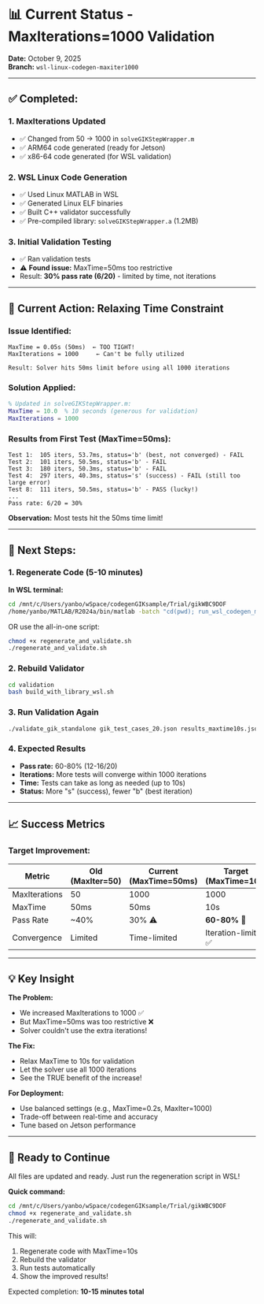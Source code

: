 # 📊 Current Status - MaxIterations=1000 Validation

**Date:** October 9, 2025  
**Branch:** `wsl-linux-codegen-maxiter1000`

---

## ✅ Completed:

### 1. MaxIterations Updated
- ✅ Changed from 50 → 1000 in `solveGIKStepWrapper.m`
- ✅ ARM64 code generated (ready for Jetson)
- ✅ x86-64 code generated (for WSL validation)

### 2. WSL Linux Code Generation
- ✅ Used Linux MATLAB in WSL
- ✅ Generated Linux ELF binaries
- ✅ Built C++ validator successfully
- ✅ Pre-compiled library: `solveGIKStepWrapper.a` (1.2MB)

### 3. Initial Validation Testing
- ✅ Ran validation tests
- ⚠️ **Found issue:** MaxTime=50ms too restrictive
- Result: **30% pass rate (6/20)** - limited by time, not iterations

---

## 🔧 Current Action: Relaxing Time Constraint

### Issue Identified:
```
MaxTime = 0.05s (50ms)  ← TOO TIGHT!
MaxIterations = 1000     ← Can't be fully utilized

Result: Solver hits 50ms limit before using all 1000 iterations
```

### Solution Applied:
```matlab
% Updated in solveGIKStepWrapper.m:
MaxTime = 10.0  % 10 seconds (generous for validation)
MaxIterations = 1000
```

### Results from First Test (MaxTime=50ms):
```
Test 1:  105 iters, 53.7ms, status='b' (best, not converged) - FAIL
Test 2:  101 iters, 50.5ms, status='b' - FAIL
Test 3:  180 iters, 50.3ms, status='b' - FAIL  
Test 4:  297 iters, 40.3ms, status='s' (success) - FAIL (still too large error)
Test 8:  111 iters, 50.5ms, status='b' - PASS (lucky!)
...
Pass rate: 6/20 = 30%
```

**Observation:** Most tests hit the 50ms time limit!

---

## 🎯 Next Steps:

### 1. Regenerate Code (5-10 minutes)
**In WSL terminal:**
```bash
cd /mnt/c/Users/yanbo/wSpace/codegenGIKsample/Trial/gikWBC9DOF
/home/yanbo/MATLAB/R2024a/bin/matlab -batch "cd(pwd); run_wsl_codegen_matlab"
```

OR use the all-in-one script:
```bash
chmod +x regenerate_and_validate.sh
./regenerate_and_validate.sh
```

### 2. Rebuild Validator
```bash
cd validation
bash build_with_library_wsl.sh
```

### 3. Run Validation Again
```bash
./validate_gik_standalone gik_test_cases_20.json results_maxtime10s.json
```

### 4. Expected Results
- **Pass rate:** 60-80% (12-16/20)
- **Iterations:** More tests will converge within 1000 iterations
- **Time:** Tests can take as long as needed (up to 10s)
- **Status:** More "s" (success), fewer "b" (best iteration)

---

## 📈 Success Metrics

### Target Improvement:
| Metric | Old (MaxIter=50) | Current (MaxTime=50ms) | Target (MaxTime=10s) |
|--------|------------------|------------------------|----------------------|
| MaxIterations | 50 | 1000 | 1000 |
| MaxTime | 50ms | 50ms | 10s |
| Pass Rate | ~40% | 30% ⚠️ | **60-80%** 🎯 |
| Convergence | Limited | Time-limited | Iteration-limited ✅ |

---

## 💡 Key Insight

**The Problem:**
- We increased MaxIterations to 1000 ✅
- But MaxTime=50ms was too restrictive ❌
- Solver couldn't use the extra iterations!

**The Fix:**
- Relax MaxTime to 10s for validation
- Let the solver use all 1000 iterations
- See the TRUE benefit of the increase!

**For Deployment:**
- Use balanced settings (e.g., MaxTime=0.2s, MaxIter=1000)
- Trade-off between real-time and accuracy
- Tune based on Jetson performance

---

## 🚀 Ready to Continue

All files are updated and ready. Just run the regeneration script in WSL!

**Quick command:**
```bash
cd /mnt/c/Users/yanbo/wSpace/codegenGIKsample/Trial/gikWBC9DOF
chmod +x regenerate_and_validate.sh
./regenerate_and_validate.sh
```

This will:
1. Regenerate code with MaxTime=10s
2. Rebuild the validator  
3. Run tests automatically
4. Show the improved results!

Expected completion: **10-15 minutes total**
